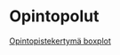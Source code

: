 # Opintopolut

[Opintopistekertymä boxplot](https://htmlpreview.github.io/?https://github.com/TSalminen/opintopolut/blob/master/Opintopistekertym%C3%A4_boxplot.html)
